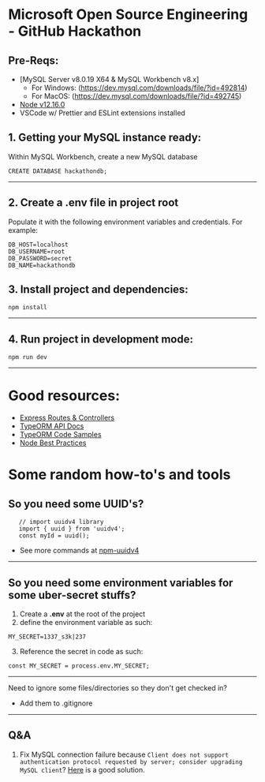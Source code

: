 # Microsoft Open Source Engineering - GitHub Hackathon

## Pre-Reqs:

-   [MySQL Server v8.0.19 X64 & MySQL Workbench v8.x]
    -   For Windows: (https://dev.mysql.com/downloads/file/?id=492814)
    -   For MacOS: (https://dev.mysql.com/downloads/file/?id=492745)
-   [Node v12.16.0](https://nodejs.org/dist/v12.16.0/node-v12.16.0-x64.msi)
-   VSCode w/ Prettier and ESLint extensions installed

## 1. Getting your MySQL instance ready:

Within MySQL Workbench, create a new MySQL database

```
CREATE DATABASE hackathondb;
```

---

## 2. Create a .env file in project root

Populate it with the following environment variables and credentials. For example:

```
DB_HOST=localhost
DB_USERNAME=root
DB_PASSWORD=secret
DB_NAME=hackathondb
```

## 3. Install project and dependencies:

```
npm install
```

---

## 4. Run project in development mode:

```
npm run dev
```

---

# Good resources:

-   [Express Routes & Controllers](https://developer.mozilla.org/en-US/docs/Learn/Server-side/Express_Nodejs/routes)
-   [TypeORM API Docs](https://typeorm.io/#/)
-   [TypeORM Code Samples](https://github.com/typeorm/typeorm/tree/master/sample)
-   [Node Best Practices](https://github.com/goldbergyoni/nodebestpractices#1-project-structure-practices)

# Some random how-to's and tools

## So you need some UUID's?

```
   // import uuidv4 library
   import { uuid } from 'uuidv4';
   const myId = uuid();
```

-   See more commands at [npm-uuidv4](https://www.npmjs.com/package/uuidv4)

---

## So you need some environment variables for some uber-secret stuffs?

1. Create a **.env** at the root of the project
2. define the environment variable as such:

```
MY_SECRET=1337_s3k|237
```

3. Reference the secret in code as such:

```
const MY_SECRET = process.env.MY_SECRET;
```

---

Need to ignore some files/directories so they don't get checked in?

-   Add them to .gitignore

---

## Q&A

1. Fix MySQL connection failure because `Client does not support authentication protocol requested by server; consider upgrading MySQL client`?
   [Here](https://stackoverflow.com/questions/50093144/mysql-8-0-client-does-not-support-authentication-protocol-requested-by-server) is a good solution.
